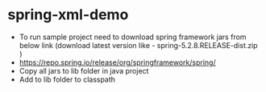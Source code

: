# spring-xml-demo

- To run sample project need to download spring framework jars from below link (download latest version like - spring-5.2.8.RELEASE-dist.zip )
- https://repo.spring.io/release/org/springframework/spring/
- Copy all jars to lib folder in java project
- Add to lib folder to classpath
